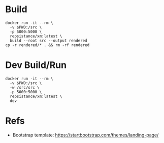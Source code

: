 # Build

```
docker run -it --rm \
  -v $PWD:/src \
  -p 5000:5000 \
  repsistance/xm:latest \
  build --root src --output rendered
cp -r rendered/* . && rm -rf rendered
```

# Dev Build/Run

```
docker run -it --rm \
  -v $PWD:/src \
  -w /src/src \
  -p 5000:5000 \
  repsistance/xm:latest \
  dev
```

# Refs

* Bootstrap template: https://startbootstrap.com/themes/landing-page/
